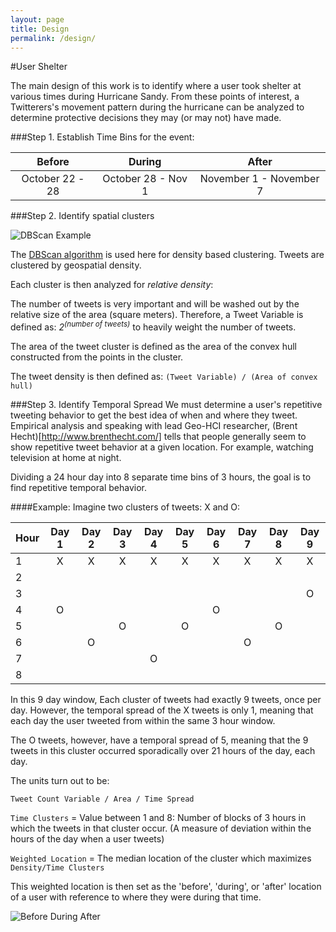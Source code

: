 ```yaml
---
layout: page
title: Design
permalink: /design/
---
```


#User Shelter

The main design of this work is to identify where a user took shelter at various times during Hurricane Sandy.  From these points of interest, a Twitterers's movement pattern during the hurricane can be analyzed to determine protective decisions they may (or may not) have made.


###Step 1. Establish Time Bins for the event:

Before | During | After
:-----:| :-----:| :----:
October 22 - 28 | October 28 - Nov 1 | November 1 - November 7 |


###Step 2. Identify spatial clusters

![DBScan Example]({{site.baseurl}}/img_exports/DB_Scan_GoogleEarth.png "DB Scan Example")

The [DBScan algorithm](http://en.wikipedia.org/wiki/DBSCAN) is used here for density based clustering.  Tweets are clustered by geospatial density.

Each cluster is then analyzed for _relative density_:

The number of tweets is very important and will be washed out by the relative size of the area (square meters).  Therefore, a Tweet Variable is defined as: _2<sup>(number of tweets)</sup>_ to heavily weight the number of tweets.

The area of the tweet cluster is defined as the area of the convex hull constructed from the points in the cluster.


The tweet density is then defined as:
````(Tweet Variable) / (Area of convex hull)````

###Step 3. Identify Temporal Spread
We must determine a user's repetitive tweeting behavior to get the best idea of when and where they tweet.  Empirical analysis and speaking with lead Geo-HCI researcher, (Brent Hecht)[http://www.brenthecht.com/] tells that people generally seem to show repetitive tweet behavior at a given location.  For example, watching television at home at night.

Dividing a 24 hour day into 8 separate time bins of 3 hours, the goal is to find repetitive temporal behavior.

####Example:
Imagine two clusters of tweets: X and O:

|Hour | Day 1 | Day 2 | Day 3 | Day 4 | Day 5 | Day 6 | Day 7 | Day 8 | Day 9 |
|:--- |:-----:|:-----:|:-----:|:-----:|:-----:|:-----:|:-----:|:-----:|:-----:|
|1    |  X    |  X    |  X    |  X    |  X    |   X   |   X   |   X   |  X    |
|2    |       |       |       |       |       |       |       |       |       |
|3    |       |       |       |       |       |       |       |       |  O    |
|4    |  O    |       |       |       |       |   O   |       |       |       |
|5    |       |       |  O    |       |  O    |       |       |    O  |       |
|6    |       |  O    |       |       |       |       |   O   |       |       |
|7    |       |       |       |  O    |       |       |       |       |       |
|8    |       |       |       |       |       |       |       |       |       |

In this 9 day window, Each cluster of tweets had exactly 9 tweets, once per day.  However, the temporal spread of the X tweets is only 1, meaning that each day the user tweeted from within the same 3 hour window.

The O tweets, however, have a temporal spread of 5, meaning that the 9 tweets in this cluster occurred sporadically over 21 hours of the day, each day.

The units turn out to be:

````Tweet Count Variable / Area / Time Spread````


```Time Clusters``` = Value between 1 and 8: Number of blocks of 3 hours in which the tweets in that cluster occur.  (A measure of deviation within the hours of the day when a user tweets)

```Weighted Location``` = The median location of the cluster which maximizes ```Density/Time Clusters```

This weighted location is then set as the 'before', 'during', or 'after' location of a user with reference to where they were during that time.

![Before During After]({{site.baseurl}}/img_exports/BeforeDuringAfter.png "Three POIs")
